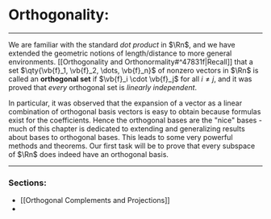 # Orthogonality:

***

We are familiar with the standard *dot product* in $\Rn$, and we have extended the geometric notions of length/distance to more general environments. [[Orthogonality and Orthonormality#^47831f|Recall]] that a set $\qty{\vb{f}_1, \vb{f}_2, \dots, \vb{f}_n}$ of nonzero vectors in $\Rn$ is called an **orthogonal set** if $\vb{f}_i \cdot \vb{f}_j$ for all $i \neq j$, and it was proved that *every* orthogonal set is *linearly independent*. 

In particular, it was observed that the expansion of a vector as a linear combination of orthogonal basis vectors is easy to obtain because formulas exist for the coefficients. Hence the orthogonal bases are the "nice" bases - much of this chapter is dedicated to extending and generalizing results about bases to orthogonal bases. This leads to some very powerful methods and theorems. Our first task will be to prove that every subspace of $\Rn$ does indeed have an orthogonal basis. 

***

### Sections:

- [[Orthogonal Complements and Projections]]
- 